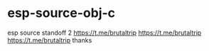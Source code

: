 # esp-source-obj-c
esp source standoff 2
https://t.me/brutaltrip
https://t.me/brutaltrip
https://t.me/brutaltrip
thanks
